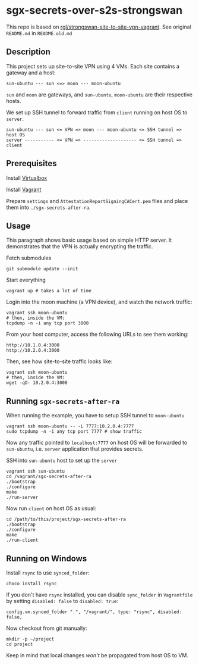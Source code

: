 # sgx-secrets-over-s2s-strongswan

This repo is based on [rgl/strongswan-site-to-site-vpn-vagrant](https://github.com/rgl/strongswan-site-to-site-vpn-vagrant). See original `README.md` in `README.old.md`

## Description

This project sets up site-to-site VPN using 4 VMs. Each site contains a gateway and a host:

    sun-ubuntu --- sun <=> moon --- moon-ubuntu

`sun` and `moon` are gateways, and `sun-ubuntu`, `moon-ubuntu` are their respective hosts.

We set up SSH tunnel to forward traffic from `client` running on host OS to `server`.

    sun-ubuntu --- sun <= VPN => moon --- moon-ubuntu <= SSH tunnel => host OS
    server ----------- <= VPN => -------------------- <= SSH tunnel => client

## Prerequisites

Install [Virtualbox](https://www.virtualbox.org)

Install [Vagrant](https://www.vagrantup.com/intro/getting-started/index.html)

Prepare `settings` and `AttestationReportSigningCACert.pem` files and place them into `./sgx-secrets-after-ra`.

## Usage

This paragraph shows basic usage based on simple HTTP server. It demonstrates that the VPN is actually encrypting the traffic.

Fetch submodules

    git submodule update --init

Start everything

    vagrant up # takes a lot of time

Login into the moon machine (a VPN device), and watch the network traffic:

    vagrant ssh moon-ubuntu
    # then, inside the VM:
    tcpdump -n -i any tcp port 3000

From your host computer, access the following URLs to see them working:

    http://10.1.0.4:3000
    http://10.2.0.4:3000

Then, see how site-to-site traffic looks like:

    vagrant ssh moon-ubuntu
    # then, inside the VM:
    wget -qO- 10.2.0.4:3000

## Running `sgx-secrets-after-ra`

When running the example, you have to setup SSH tunnel to `moon-ubuntu`

    vagrant ssh moon-ubuntu -- -L 7777:10.2.0.4:7777
    sudo tcpdump -n -i any tcp port 7777 # show traffic

Now any traffic pointed to `localhost:7777` on host OS will be forwarded to `sun-ubuntu`, i.e. `server` application that provides secrets.

SSH into `sun-ubuntu` host to set up the `server`

    vagrant ssh sun-ubuntu
    cd /vagrant/sgx-secrets-after-ra
    ./bootstrap
    ./configure
    make
    ./run-server

Now run `client` on host OS as usual:

    cd /path/to/this/project/sgx-secrets-after-ra
    ./bootstrap
    ./configure
    make
    ./run-client

## Running on Windows

Install `rsync` to use `synced_folder`:

    choco install rsync

If you don't have `rsync` installed, you can disable `sync_folder` in `Vagrantfile` by setting `disabled: false` to `disabled: true`:

    config.vm.synced_folder ".", "/vagrant/", type: "rsync", disabled: false,

Now checkout from git manually:

    mkdir -p ~/project
    cd project
    

Keep in mind that local changes _won't_ be propagated from host OS to VM.
